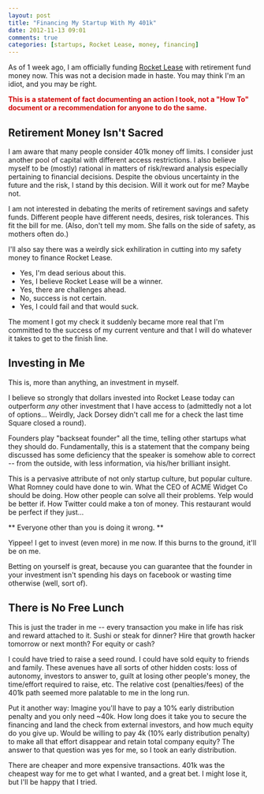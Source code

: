 ```yaml
---
layout: post
title: "Financing My Startup With My 401k"
date: 2012-11-13 09:01
comments: true
categories: [startups, Rocket Lease, money, financing]
---
```


As of 1 week ago, I am officially funding [Rocket Lease](www.rocketlease.com) with retirement fund money now. This was not a decision made in haste. You may think I'm an idiot, and you may be right.

<strong style="color:#D20606">This is a statement of fact documenting an action I took, not a "How To" document or a recommendation for anyone to do the same.</strong>

## Retirement Money Isn't Sacred ##

I am aware that many people consider 401k money off limits. I consider just another pool of capital with different access restrictions. I also believe myself to be (mostly) rational in matters of risk/reward analysis especially pertaining to financial decisions.  Despite the obvious uncertainty in the future and the risk, I stand by this decision. Will it work out for me? Maybe not.

I am not interested in debating the merits of retirement savings and safety funds. Different people have different needs, desires, risk tolerances. This fit the bill for me. (Also, don't tell my mom. She falls on the side of safety, as mothers often do.)

I'll also say there was a weirdly sick exhiliration in cutting into my safety money to finance Rocket Lease.

* Yes, I'm dead serious about this.
* Yes, I believe Rocket Lease will be a winner.
* Yes, there are challenges ahead.
* No, success is not certain.
* Yes, I could fail and that would suck.

The moment I got my check it suddenly became more real that I'm committed to the success of my current venture and that I will do whatever it takes to get to the finish line.

## Investing in Me ##

This is, more than anything, an investment in myself.

I believe so strongly that dollars invested into Rocket Lease today can outperform *any* other investment that I have access to (admittedly not a lot of options... Weirdly, Jack Dorsey didn't call me for a check the last time Square closed a round).

Founders play "backseat founder" all the time, telling other startups what they should do. Fundamentally, this is a statement that the company being discussed has some deficiency that the speaker is somehow able to correct -- from the outside, with less information, via his/her brilliant insight.

This is a pervasive attribute of not only startup culture, but popular culture. What Romney could have done to win. What the CEO of ACME Widget Co should be doing. How other people can solve all their problems. Yelp would be better if. How Twitter could make a ton of money. This restaurant would be perfect if they just...

** Everyone other than you is doing it wrong. **

Yippee! I get to invest (even more) in me now. If this burns to the ground, it'll be on me.

Betting on yourself is great, because you can guarantee that the founder in your investment isn't spending his days on facebook or wasting time otherwise (well, sort of).

## There is No Free Lunch ##

This is just the trader in me -- every transaction you make in life has risk and reward attached to it. Sushi or steak for dinner? Hire that growth hacker tomorrow or next month? For equity or cash?

I could have tried to raise a seed round. I could have sold equity to friends and family.  These avenues have all sorts of other hidden costs: loss of autonomy, investors to answer to, guilt at losing other people's money, the time/effort required to raise, etc.  The relative cost (penalties/fees) of the 401k path seemed more palatable to me in the long run.

Put it another way: Imagine you'll have to pay a 10% early distribution penalty and you only need ~40k.  How long does it take you to secure the financing and land the check from external investors, and how much equity do you give up.  Would be willing to pay 4k (10% early distribution penalty) to make all that effort disappear and retain total company equity? The answer to that question was yes for me, so I took an early distribution.

There are cheaper and more expensive transactions. 401k was the cheapest way for me to get what I wanted, and a great bet. I might lose it, but I'll be happy that I tried.

